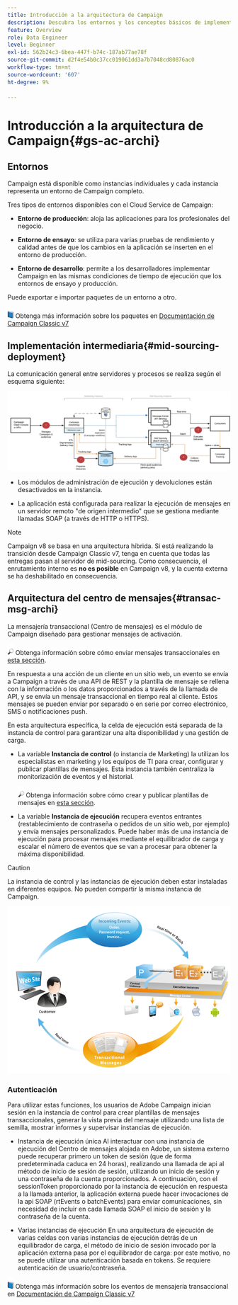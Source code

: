```yaml
---
title: Introducción a la arquitectura de Campaign
description: Descubra los entornos y los conceptos básicos de implementación
feature: Overview
role: Data Engineer
level: Beginner
exl-id: 562b24c3-6bea-447f-b74c-187ab77ae78f
source-git-commit: d2f4e54b0c37cc019061dd3a7b7048cd80876ac0
workflow-type: tm+mt
source-wordcount: '607'
ht-degree: 9%

---
```


# Introducción a la arquitectura de Campaign{#gs-ac-archi}

## Entornos

Campaign está disponible como instancias individuales y cada instancia representa un entorno de Campaign completo.

Tres tipos de entornos disponibles con el Cloud Service de Campaign:

* **Entorno de producción**: aloja las aplicaciones para los profesionales del negocio.

* **Entorno de ensayo**: se utiliza para varias pruebas de rendimiento y calidad antes de que los cambios en la aplicación se inserten en el entorno de producción.

* **Entorno de desarrollo**: permite a los desarrolladores implementar Campaign en las mismas condiciones de tiempo de ejecución que los entornos de ensayo y producción.

Puede exportar e importar paquetes de un entorno a otro.

![](../assets/do-not-localize/book.png) Obtenga más información sobre los paquetes en [Documentación de Campaign Classic v7](https://experienceleague.adobe.com/docs/campaign-classic/using/getting-started/administration-basics/working-with-data-packages.html)

## Implementación intermediaria{#mid-sourcing-deployment}

La comunicación general entre servidores y procesos se realiza según el esquema siguiente:

![](assets/architecture.png)

* Los módulos de administración de ejecución y devoluciones están desactivados en la instancia.

* La aplicación está configurada para realizar la ejecución de mensajes en un servidor remoto &quot;de origen intermedio&quot; que se gestiona mediante llamadas SOAP (a través de HTTP o HTTPS).

>[!NOTE]
>
> Campaign v8 se basa en una arquitectura híbrida. Si está realizando la transición desde Campaign Classic v7, tenga en cuenta que todas las entregas pasan al servidor de mid-sourcing.
> Como consecuencia, el enrutamiento interno es **no es posible** en Campaign v8, y la cuenta externa se ha deshabilitado en consecuencia.

## Arquitectura del centro de mensajes{#transac-msg-archi}

La mensajería transaccional (Centro de mensajes) es el módulo de Campaign diseñado para gestionar mensajes de activación.

![](../assets/do-not-localize/glass.png) Obtenga información sobre cómo enviar mensajes transaccionales en [esta sección](../send/transactional.md).

En respuesta a una acción de un cliente en un sitio web, un evento se envía a Campaign a través de una API de REST y la plantilla de mensaje se rellena con la información o los datos proporcionados a través de la llamada de API, y se envía un mensaje transaccional en tiempo real al cliente. Estos mensajes se pueden enviar por separado o en serie por correo electrónico, SMS o notificaciones push.

En esta arquitectura específica, la celda de ejecución está separada de la instancia de control para garantizar una alta disponibilidad y una gestión de carga.

* La variable **Instancia de control** (o instancia de Marketing) la utilizan los especialistas en marketing y los equipos de TI para crear, configurar y publicar plantillas de mensajes. Esta instancia también centraliza la monitorización de eventos y el historial.

   ![](../assets/do-not-localize/glass.png) Obtenga información sobre cómo crear y publicar plantillas de mensajes en [esta sección](../send/transactional.md).

* La variable **Instancia de ejecución** recupera eventos entrantes (restablecimiento de contraseña o pedidos de un sitio web, por ejemplo) y envía mensajes personalizados. Puede haber más de una instancia de ejecución para procesar mensajes mediante el equilibrador de carga y escalar el número de eventos que se van a procesar para obtener la máxima disponibilidad.

>[!CAUTION]
>
>La instancia de control y las instancias de ejecución deben estar instaladas en diferentes equipos. No pueden compartir la misma instancia de Campaign.

![](assets/messagecenter_diagram.png)

### Autenticación

Para utilizar estas funciones, los usuarios de Adobe Campaign inician sesión en la instancia de control para crear plantillas de mensajes transaccionales, generar la vista previa del mensaje utilizando una lista de semilla, mostrar informes y supervisar instancias de ejecución.

* Instancia de ejecución única Al interactuar con una instancia de ejecución del Centro de mensajes alojada en Adobe, un sistema externo puede recuperar primero un token de sesión (que de forma predeterminada caduca en 24 horas), realizando una llamada de api al método de inicio de sesión de sesión, utilizando un inicio de sesión y una contraseña de la cuenta proporcionados.
A continuación, con el sessionToken proporcionado por la instancia de ejecución en respuesta a la llamada anterior, la aplicación externa puede hacer invocaciones de la api SOAP (rtEvents o batchEvents) para enviar comunicaciones, sin necesidad de incluir en cada llamada SOAP el inicio de sesión y la contraseña de la cuenta.

* Varias instancias de ejecución En una arquitectura de ejecución de varias celdas con varias instancias de ejecución detrás de un equilibrador de carga, el método de inicio de sesión invocado por la aplicación externa pasa por el equilibrador de carga: por este motivo, no se puede utilizar una autenticación basada en tokens. Se requiere autenticación de usuario/contraseña.

![](../assets/do-not-localize/book.png) Obtenga más información sobre los eventos de mensajería transaccional en [Documentación de Campaign Classic v7](https://experienceleague.adobe.com/docs/campaign-classic/using/transactional-messaging/processing/event-description.html#about-transactional-messaging-datamodel)